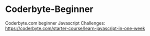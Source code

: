 # Coderbyte-Beginner
Coderbyte.com beginner Javascript Challenges: https://coderbyte.com/starter-course/learn-javascript-in-one-week
